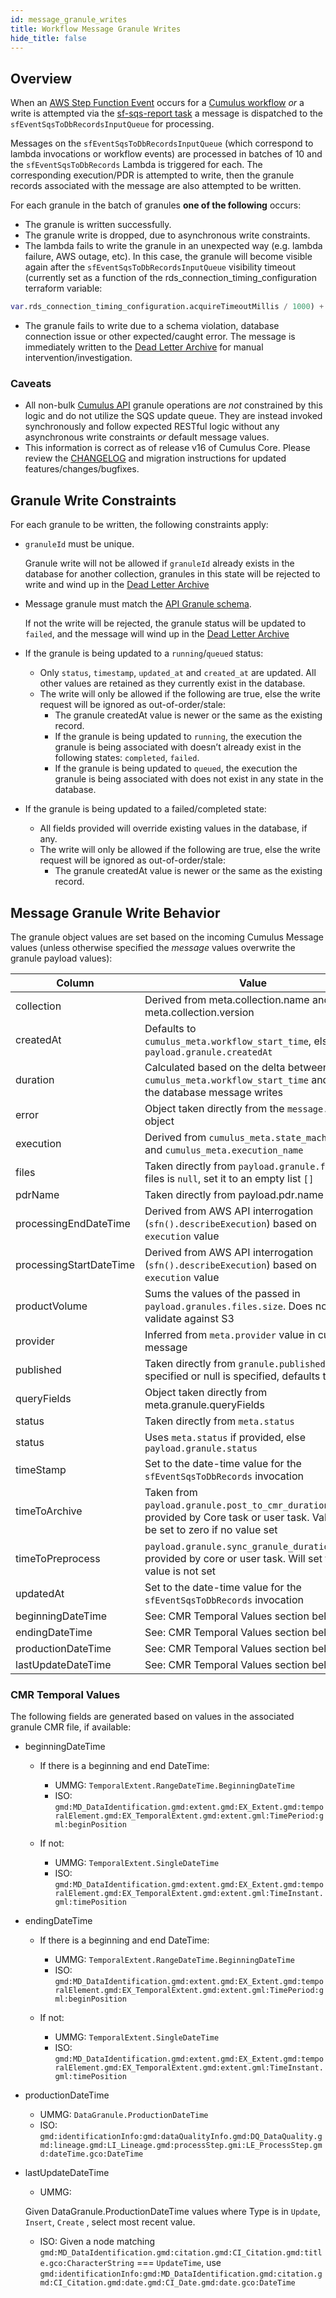 ```yaml
---
id: message_granule_writes
title: Workflow Message Granule Writes
hide_title: false
---
```


## Overview

When an [AWS Step Function Event](https://docs.aws.amazon.com/step-functions/latest/dg/cw-events.html) occurs for a [Cumulus workflow](https://nasa.github.io/cumulus/docs/next/workflows/) *or* a write is attempted via the [sf-sqs-report task](https://github.com/nasa/cumulus/tree/master/tasks/sf-sqs-report) a message is dispatched to the `sfEventSqsToDbRecordsInputQueue` for processing.

Messages on the `sfEventSqsToDbRecordsInputQueue` (which correspond to lambda invocations or workflow events) are processed in batches of 10 and the `sfEventSqsToDbRecords` Lambda is triggered for each. The corresponding execution/PDR is attempted to write, then the granule records associated with the message are also attempted to be written.

For each granule in the batch of granules **one of the following** occurs:

- The granule is written successfully.
- The granule write is dropped, due to asynchronous write constraints.
- The lambda fails to write the granule in an unexpected way (e.g. lambda failure, AWS outage, etc).   In this case, the granule will become visible again after the `sfEventSqsToDbRecordsInputQueue` visibility timeout (currently set as a function of the rds_connection_timing_configuration terraform variable:

```terraform
var.rds_connection_timing_configuration.acquireTimeoutMillis / 1000) + 60
```

- The granule fails to write due to a schema violation, database connection issue or other expected/caught error.    The message is immediately written to the [Dead Letter Archive](https://nasa.github.io/cumulus/docs/features/dead_letter_archive/) for manual intervention/investigation.

### Caveats

- All non-bulk [Cumulus API](https://nasa.github.io/cumulus-api/) granule operations are *not* constrained by this logic and do not utilize the SQS update queue.  They are instead invoked synchronously and follow expected RESTful logic without any asynchronous write constraints *or* default message values.
- This information is correct as of release v16 of Cumulus Core.   Please review the [CHANGELOG](https://github.com/nasa/cumulus/blob/master/CHANGELOG.md) and migration instructions for updated features/changes/bugfixes.

## Granule Write Constraints

For each granule to be written, the following constraints apply:

- `granuleId` must be unique.

  Granule write will not be allowed if `granuleId` already exists in the database for another collection, granules in this state will be rejected to write and wind up in the [Dead Letter Archive](https://nasa.github.io/cumulus/docs/features/dead_letter_archive/)

- Message granule must match the [API Granule schema](https://github.com/nasa/cumulus/blob/master/packages/api/lib/schemas.js).

  If not the write will be rejected, the granule status will be updated to `failed`, and the message will wind up in the [Dead Letter Archive](https://nasa.github.io/cumulus/docs/features/dead_letter_archive/)

- If the granule is being updated to a `running`/`queued` status:
  - Only `status`, `timestamp`, `updated_at` and `created_at` are updated.   All other values are retained as they currently exist in the database.
  - The write will only be allowed if the following are true, else the write request will be ignored as out-of-order/stale:
    - The granule createdAt value is newer or the same as the existing record.
    - If the granule is being updated to `running`, the execution the granule is being associated with doesn’t already exist in the following states: `completed`, `failed`.
    - If the granule is being updated to `queued`, the execution the granule is being associated with does not exist in any state in the database.

- If the granule is being updated to a failed/completed state:
  - All fields provided will override existing values in the database, if any.
  - The write will only be allowed if the following are true, else the write request will be ignored as out-of-order/stale:
    - The granule createdAt value is newer or the same as the existing record.

## Message Granule Write Behavior

The granule object values are set based on the incoming Cumulus Message values (unless otherwise specified the *message* values overwrite the granule payload values):

| Column      | Value |
| ----------- | ----------- |
| collection | Derived from meta.collection.name and meta.collection.version |
| createdAt | Defaults to `cumulus_meta.workflow_start_time`, else `payload.granule.createdAt` |
| duration | Calculated based on the delta between `cumulus_meta.workflow_start_time` and when the database message writes |
| error | Object taken directly from the `message.error` object |
| execution  | Derived from `cumulus_meta.state_machine` and `cumulus_meta.execution_name` |
| files | Taken directly from `payload.granule.files`.   If files is `null`, set it to an empty list `[]` |
| pdrName | Taken directly from payload.pdr.name |
| processingEndDateTime | Derived from AWS API interrogation (`sfn().describeExecution`)  based on `execution` value |
| processingStartDateTime | Derived from AWS API interrogation (`sfn().describeExecution`)  based on `execution` value |
| productVolume | Sums the values of the passed in `payload.granules.files.size`.   Does not validate against S3 |
| provider | Inferred from `meta.provider` value in cumulus message |
| published | Taken directly from `granule.published`, if not specified or null is specified, defaults to `false` |
| queryFields | Object taken directly from meta.granule.queryFields |
| status | Taken directly from `meta.status` |
| status | Uses `meta.status` if provided, else `payload.granule.status` |
| timeStamp | Set to the date-time value for the `sfEventSqsToDbRecords` invocation |
| timeToArchive | Taken from `payload.granule.post_to_cmr_duration`/1000, provided by Core task or user task.  Value will be set to zero if no value set |
| timeToPreprocess | `payload.granule.sync_granule_duration`, provided by core or user task. Will set to 0 if value is not set |
| updatedAt | Set to the date-time value for the `sfEventSqsToDbRecords` invocation |
| beginningDateTime | See: CMR Temporal Values section below |
| endingDateTime | See: CMR Temporal Values section below |
| productionDateTime | See: CMR Temporal Values section below |
| lastUpdateDateTime | See: CMR Temporal Values section below |

### CMR Temporal Values

The following fields are generated based on values in the associated granule CMR file, if available:

- beginningDateTime
  - If there is a beginning and end DateTime:

    - UMMG: `TemporalExtent.RangeDateTime.BeginningDateTime`
    - ISO: `gmd:MD_DataIdentification.gmd:extent.gmd:EX_Extent.gmd:temporalElement.gmd:EX_TemporalExtent.gmd:extent.gml:TimePeriod:gml:beginPosition`
  - If not:
    - UMMG: `TemporalExtent.SingleDateTime`
    - ISO: `gmd:MD_DataIdentification.gmd:extent.gmd:EX_Extent.gmd:temporalElement.gmd:EX_TemporalExtent.gmd:extent.gml:TimeInstant.gml:timePosition`

- endingDateTime
  - If there is a beginning and end DateTime:

    - UMMG: `TemporalExtent.RangeDateTime.BeginningDateTime`
    - ISO: `gmd:MD_DataIdentification.gmd:extent.gmd:EX_Extent.gmd:temporalElement.gmd:EX_TemporalExtent.gmd:extent.gml:TimePeriod:gml:beginPosition`
  - If not:
    - UMMG: `TemporalExtent.SingleDateTime`
    - ISO: `gmd:MD_DataIdentification.gmd:extent.gmd:EX_Extent.gmd:temporalElement.gmd:EX_TemporalExtent.gmd:extent.gml:TimeInstant.gml:timePosition`

- productionDateTime
  - UMMG: `DataGranule.ProductionDateTime`
  - ISO: `gmd:identificationInfo:gmd:dataQualityInfo.gmd:DQ_DataQuality.gmd:lineage.gmd:LI_Lineage.gmd:processStep.gmi:LE_ProcessStep.gmd:dateTime.gco:DateTime`

- lastUpdateDateTime
  - UMMG:

  Given DataGranule.ProductionDateTime values where Type is in `Update`, `Insert`, `Create` , select most recent value.

  - ISO: Given a node matching `gmd:MD_DataIdentification.gmd:citation.gmd:CI_Citation.gmd:title.gco:CharacterString` === `UpdateTime`, use `gmd:identificationInfo:gmd:MD_DataIdentification.gmd:citation.gmd:CI_Citation.gmd:date.gmd:CI_Date.gmd:date.gco:DateTime`
